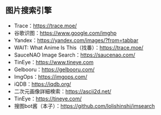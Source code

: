 ## 图片搜索引擎
+ Trace：https://trace.moe/
+ 谷歌识图：https://www.google.com/imghp
+ Yandex：https://yandex.com/images/?from=tabbar
+ WAIT: What Anime Is This（找番）：https://trace.moe/
+ SauceNAO Image Search：https://saucenao.com/
+ TinEye：https://www.tineye.com
+ Gelbooru：https://gelbooru.com/
+ ImgOps：https://imgops.com/
+ iQDB：https://iqdb.org/
+ 二次元画像詳細検索：https://ascii2d.net/
+ TinEye：https://tineye.com/
+ 搜图bot酱（本子）：https://github.com/lolishinshi/imsearch
